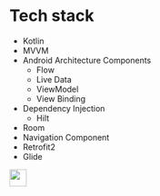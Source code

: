 # Tech stack 

- Kotlin
- MVVM
- Android Architecture Components 
     - Flow
     - Live Data
     - ViewModel
     - View Binding
- Dependency Injection
     - Hilt     
- Room
- Navigation Component
- Retrofit2
- Glide

<img width="30px" src="[./media/images/image_name.png](https://github.com/ofpekgoz/SpaceflightNewsApp/blob/main/screenshot/Screenshot_20240513_153435.png)"/>
